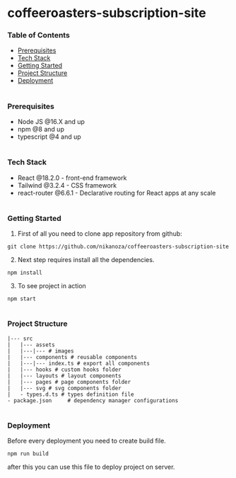 # coffeeroasters-subscription-site

### Table of Contents

- [Prerequisites](#Prerequisites)
- [Tech Stack](#Tech-Stack)
- [Getting Started](#Getting-Started)
- [Project Structure](#Project-Structure)
- [Deployment](#Deployment)

#

### Prerequisites

- Node JS @16.X and up
- npm @8 and up
- typescript @4 and up

#

### Tech Stack

- React @18.2.0 - front-end framework
- Tailwind @3.2.4 - CSS framework
- react-router @6.6.1 - Declarative routing for React apps at any scale

#

### Getting Started

1. First of all you need to clone app repository from github:

```
git clone https://github.com/nikanoza/coffeeroasters-subscription-site
```

2. Next step requires install all the dependencies.

```
npm install
```

3. To see project in action

```
npm start
```

#

### Project Structure

```
|--- src
|   |--- assets
|   |---|--- # images
|   |--- components # reusable components
|   |---|--- index.ts # export all components
|   |--- hooks # custom hooks folder
|   |--- layouts # layout components
|   |--- pages # page components folder
|   |--- svg # svg components folder
|   - types.d.ts # types definition file
- package.json     # dependency manager configurations
```

#

### Deployment

Before every deployment you need to create build file.

```
npm run build
```

after this you can use this file to deploy project on server.

#
